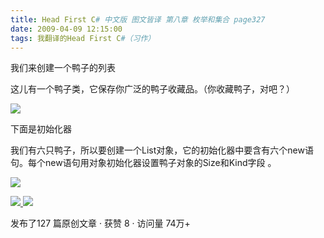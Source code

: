 ```yaml
---
title: Head First C# 中文版 图文皆译 第八章 枚举和集合 page327
date: 2009-04-09 12:15:00
tags: 我翻译的Head First C#（习作）
---
```

我们来创建一个鸭子的列表

这儿有一个鸭子类，它保存你广泛的鸭子收藏品。（你收藏鸭子，对吧？）

![](https://p-blog.csdn.net/images/p_blog_csdn_net/cuipengfei1/EntryImages/20090409/2009-04-09_12-03-39.jpg)

下面是初始化器

我们有六只鸭子，所以要创建一个List<Duck>对象，它的初始化器中要含有六个new语句。每个new语句用对象初始化器设置鸭子对象的Size和Kind字段
。

![](https://p-blog.csdn.net/images/p_blog_csdn_net/cuipengfei1/EntryImages/20090409/2009-04-09_12-13-45.jpg)



[ ![](https://profile.csdnimg.cn/5/2/5/3_cuipengfei1)
![](https://g.csdnimg.cn/static/user-reg-year/1x/11.png)
](https://blog.csdn.net/cuipengfei1)



发布了127 篇原创文章  ·  获赞 8  ·  访问量 74万+

